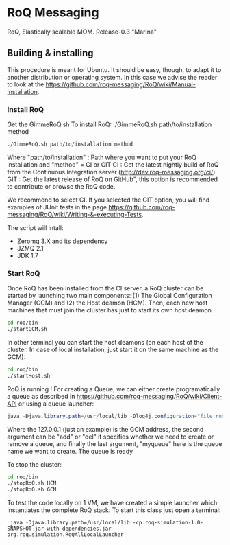 RoQ Messaging
=============

RoQ, Elastically scalable MOM.
Release-0.3 "Marina"

Building & installing
---------------------

This procedure is meant for Ubuntu. It should be easy, though, to adapt it to another distribution or operating system. In this case we advise the reader to look at the https://github.com/roq-messaging/RoQ/wiki/Manual-installation.

### Install RoQ
Get the GimmeRoQ.sh
To install RoQ: ./GimmeRoQ.sh path/to/installation method

```sh
./GimmeRoQ.sh path/to/installation method
```

Where "path/to/installation" : Path where you want to put your RoQ installation and "method" = CI or GIT
CI : Get the latest nightly build of RoQ from the Continuous Integration server (http://dev.roq-messaging.org/ci/).
GIT : Get the latest release of RoQ on GitHub", this option is recommended to contribute or browse the RoQ code.

We recommend to select CI. If you selected the GIT option, you will find examples of JUnit tests in the page https://github.com/roq-messaging/RoQ/wiki/Writing-&-executing-Tests.

The script will intall:
* Zeromq 3.X and its dependency
* JZMQ 2.1
* JDK 1.7

### Start RoQ
Once RoQ has been installed from the CI server, a RoQ cluster can be started by launching two main components: (1) The Global Configuration Manager (GCM) and (2) the Host deamon (HCM). Then, each new host machines that must join the cluster has just to start its own host deamon.

```sh
cd roq/bin
./startGCM.sh
```

In other terminal you can start the host deamons (on each host of the cluster. In case of local installation, just start it on the same machine as the GCM):
```sh
cd roq/bin
./startHost.sh
```

RoQ is running ! For creating a Queue, we can either create programatically a queue as described in https://github.com/roq-messaging/RoQ/wiki/Client-API or using a queue launcher:

```java
java -Djava.library.path=/usr/local/lib -Dlog4j.configuration="file:roq/config/log4j.properties" -cp roq/lib/roq-management-1.0-SNAPSHOT-jar-with-dependencies.jar org.roqmessaging.management.launcher.QueueManagementLauncher 127.0.0.1 add myqueue
```

Where the 127.0.0.1 (just an example) is the GCM address, the second argument can be "add" or "del" it specifies whether we need to create or remove a queue, and finally the last argument, "myqueue" here is the queue name we want to create. The queue is ready

To stop the cluster:
```sh
cd roq/bin
./stopRoQ.sh HCM
./stopRoQ.sh GCM
```

To test the code locally on 1 VM, we have created a simple launcher which instantiates the complete RoQ stack. To start this class just open a terminal:

```
 java -Djava.library.path=/usr/local/lib -cp roq-simulation-1.0-SNAPSHOT-jar-with-dependencies.jar org.roq.simulation.RoQAllLocalLauncher 
```


